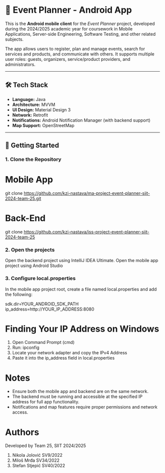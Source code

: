 # 📱 Event Planner - Android App

This is the **Android mobile client** for the _Event Planner_ project, developed during the 2024/2025 academic year for coursework in Mobile Applications, Server-side Engineering, Software Testing, and other related subjects.

The app allows users to register, plan and manage events, search for services and products, and communicate with others. It supports multiple user roles: guests, organizers, service/product providers, and administrators.

---

## 🛠 Tech Stack

- **Language:** Java
- **Architecture:** MVVM
- **UI Design:** Material Design 3
- **Network:** Retrofit
- **Notifications:** Android Notification Manager (with backend support)
- **Map Support:** OpenStreetMap

---

## 🚀 Getting Started

### 1. Clone the Repository

# Mobile App

git clone https://github.com/kzi-nastava/ma-project-event-planner-siit-2024-team-25.git

# Back-End

git clone https://github.com/kzi-nastava/iss-project-event-planner-siit-2024-team-25

### 2. Open the projects

Open the backend project using IntelliJ IDEA Ultimate.
Open the mobile app project using Android Studio

### 3. Configure local.properties

In the mobile app project root, create a file named local.properties and add the following:

sdk.dir=YOUR_ANDROID_SDK_PATH
ip_address=http://YOUR_IP_ADDRESS:8080

# Finding Your IP Address on Windows

1. Open Command Prompt (cmd)
2. Run: ipconfig
3. Locate your network adapter and copy the IPv4 Address
4. Paste it into the ip_address field in local.properties

# Notes

- Ensure both the mobile app and backend are on the same network.
- The backend must be running and accessible at the specified IP address for full app functionality.
- Notifications and map features require proper permissions and network access.

# Authors

Developed by Team 25, SIIT 2024/2025

1. Nikola Jolović SV9/2022
2. Miloš Mrđa SV34/2022
3. Stefan Stjepić SV40/2022

